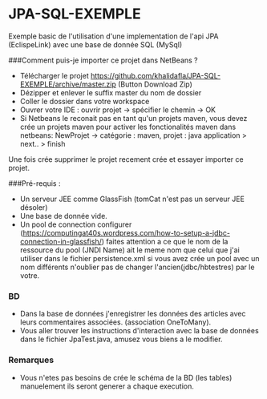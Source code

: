 # JPA-SQL-EXEMPLE
Exemple basic de l'utilisation d'une implementation de l'api JPA (EclispeLink) avec une base de donnée SQL (MySql)

###Comment puis-je importer ce projet dans NetBeans ?

- Télécharger le projet https://github.com/khalidafla/JPA-SQL-EXEMPLE/archive/master.zip (Button Download Zip)
- Dézipper et enlever le suffix master du nom de dossier
- Coller le dossier dans votre workspace
- Ouvrer votre IDE : ouvrir projet -> spécifier le chemin -> OK
- Si Netbeans le reconait pas en tant qu'un projets maven, vous devez crée un projets maven pour activer les fonctionalités maven dans netbeans: NewProjet -> catégorie : maven, projet : java application > next.. > finish

Une fois crée supprimer le projet recement crée et essayer importer ce projet.

###Pré-requis :

- Un serveur JEE comme GlassFish (tomCat n'est pas un serveur JEE désoler)
- Une base de donnée vide.
- Un pool de connection configurer (https://computingat40s.wordpress.com/how-to-setup-a-jdbc-connection-in-glassfish/) faites attention a ce que le nom de la ressource du pool (JNDI Name) ait le meme nom que celui que j'ai utiliser dans le fichier persistence.xml si vous avez crée un pool avec un nom différents n'oublier pas de changer l'ancien(jdbc/hbtestres) par le votre.

### BD
- Dans la base de données j'enregistrer les données des articles avec leurs commentaires associées. (association OneToMany).
- Vous aller trouver les instructions d'interaction avec la base de données dans le fichier JpaTest.java, amusez vous biens a le modifier.

### Remarques
- Vous n'etes pas besoins de crée le schéma de la BD (les tables) manuelement ils seront generer a chaque execution.
